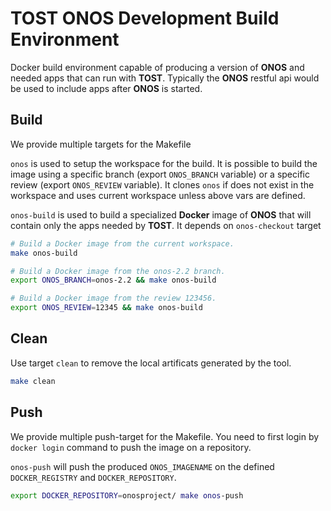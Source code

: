 # TOST ONOS Development Build Environment

Docker build environment capable of producing a version of **ONOS** and needed apps that can run with **TOST**. Typically the **ONOS** restful api would be used to include apps after **ONOS** is started.

## Build

We provide multiple targets for the Makefile

`onos` is used to setup the workspace for the build. It is possible to build the image using a specific branch (export `ONOS_BRANCH` variable) or a specific review (export `ONOS_REVIEW` variable). It clones `onos` if does not exist in the workspace and uses current workspace unless above vars are defined.

`onos-build` is used to build a specialized **Docker** image of **ONOS** that will contain only the apps needed by **TOST**. It depends on `onos-checkout` target

```sh
# Build a Docker image from the current workspace.
make onos-build
```

```sh
# Build a Docker image from the onos-2.2 branch.
export ONOS_BRANCH=onos-2.2 && make onos-build
```

```sh
# Build a Docker image from the review 123456.
export ONOS_REVIEW=12345 && make onos-build
```

## Clean

Use target `clean` to remove the local artificats generated by the tool.

```sh
make clean
```

## Push

We provide multiple push-target for the Makefile. You need to first login by `docker login` command to push the image on a repository.

`onos-push` will push the produced `ONOS_IMAGENAME` on the defined `DOCKER_REGISTRY` and `DOCKER_REPOSITORY`.

```sh
export DOCKER_REPOSITORY=onosproject/ make onos-push
```
